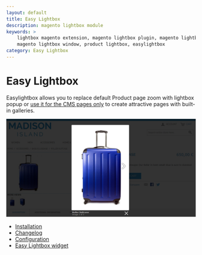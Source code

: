 ```yaml
---
layout: default
title: Easy Lightbox
description: magento lightbox module
keywords: >
    lightbox magento extension, magento lightbox plugin, magento lightbox,
    magento lightbox window, product lightbox, easylightbox
category: Easy Lightbox
---
```


# Easy Lightbox

Easylightbox allows you to replace default Product page zoom with lightbox popup
or [use it for the CMS pages only](/m1/extensions/easylightbox/configuration/#general)
to create attractive pages with built-in galleries.

![Magento lightbox](/images/m1/extensions/easy-lightbox/frontend.png)

- [Installation](installation/)
- [Changelog](changelog/)
- [Configuration](configuration/)
- [Easy Lightbox widget](widget/)
